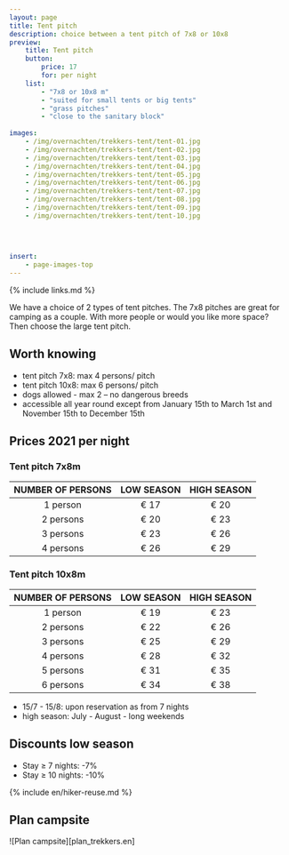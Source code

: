 ```yaml
---
layout: page
title: Tent pitch
description: choice between a tent pitch of 7x8 or 10x8
preview: 
    title: Tent pitch
    button:
        price: 17
        for: per night     
    list:
        - "7x8 or 10x8 m"
        - "suited for small tents or big tents"
        - "grass pitches"
        - "close to the sanitary block"
                
images:
    - /img/overnachten/trekkers-tent/tent-01.jpg
    - /img/overnachten/trekkers-tent/tent-02.jpg
    - /img/overnachten/trekkers-tent/tent-03.jpg
    - /img/overnachten/trekkers-tent/tent-04.jpg
    - /img/overnachten/trekkers-tent/tent-05.jpg
    - /img/overnachten/trekkers-tent/tent-06.jpg
    - /img/overnachten/trekkers-tent/tent-07.jpg
    - /img/overnachten/trekkers-tent/tent-08.jpg
    - /img/overnachten/trekkers-tent/tent-09.jpg
    - /img/overnachten/trekkers-tent/tent-10.jpg

    
    
    
insert:
    - page-images-top
---
```

{% include links.md %}

We have a choice of 2 types of tent pitches. The 7x8 pitches are great for camping as a couple. With more people or would you like more space? Then choose the large tent pitch.


## Worth knowing

- tent pitch 7x8: max 4 persons/ pitch
- tent pitch 10x8: max 6 persons/ pitch
- dogs allowed - max 2 – no dangerous breeds
- accessible all year round except from January 15th to March 1st and November 15th to December 15th

## Prices 2021 per night

### Tent pitch 7x8m

NUMBER OF PERSONS | LOW SEASON | HIGH SEASON      
:-------------:|:-----------:|:-----------:|
1 person      |€ 17          |€ 20     
2 persons     |€ 20          |€ 23         
3 persons     |€ 23          |€ 26
4 persons     |€ 26          |€ 29   

### Tent pitch 10x8m

NUMBER OF PERSONS | LOW SEASON | HIGH SEASON      
:-------------:|:-----------:|:-----------:|
1 person      |€ 19          |€ 23     
2 persons     |€ 22          |€ 26         
3 persons     |€ 25          |€ 29
4 persons     |€ 28          |€ 32   
5 persons     |€ 31          |€ 35
6 persons     |€ 34          |€ 38


* 15/7 - 15/8: upon reservation as from 7 nights
* high season: July - August - long weekends

## Discounts low season

- Stay ≥ 7 nights: -7%
- Stay ≥ 10 nights: -10%

{% include en/hiker-reuse.md %}


## Plan campsite

![Plan campsite][plan_trekkers.en]
